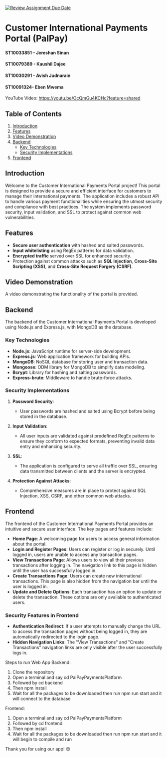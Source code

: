 [![Review Assignment Due Date](https://classroom.github.com/assets/deadline-readme-button-22041afd0340ce965d47ae6ef1cefeee28c7c493a6346c4f15d667ab976d596c.svg)](https://classroom.github.com/a/X7Vf0Ahx)

# Customer International Payments Portal (PalPay)

#### ST10033851 – Jereshan Sinan  
#### ST10079389 - Kaushil Dajee  
#### ST10030291 - Avish Judnarain  
#### ST10091324- Eben Mwema  

YouTube Video:
https://youtu.be/OcQmGu4KCHc?feature=shared 

## Table of Contents
1. [Introduction](#introduction)
2. [Features](#features)
3. [Video Demonstration](#video-demonstration)
4. [Backend](#backend)
    - [Key Technologies](#key-technologies)
    - [Security Implementations](#security-implementations)
5. [Frontend](#frontend)

## Introduction

Welcome to the Customer International Payments Portal project! This portal is designed to provide a secure and efficient interface for customers to manage their international payments. The application includes a robust API to handle various payment functionalities while ensuring the utmost security and compliance with best practices. The system implements password security, input validation, and SSL to protect against common web vulnerabilities.

## Features
- **Secure user authentication** with hashed and salted passwords.
- **Input whitelisting** using RegEx patterns for data validation.
- **Encrypted traffic** served over SSL for enhanced security.
- Protection against common attacks such as **SQL Injection**, **Cross-Site Scripting (XSS)**, and **Cross-Site Request Forgery (CSRF)**.

## Video Demonstration
A video demonstrating the functionality of the portal is provided.

## Backend

The backend of the Customer International Payments Portal is developed using Node.js and Express.js, with MongoDB as the database.

### Key Technologies
- **Node.js**: JavaScript runtime for server-side development.
- **Express.js**: Web application framework for building APIs.
- **MongoDB**: NoSQL database for storing user and transaction data.
- **Mongoose**: ODM library for MongoDB to simplify data modeling.
- **Bcrypt**: Library for hashing and salting passwords.
- **Express-brute**: Middleware to handle brute-force attacks.

### Security Implementations

1. **Password Security**:
   - User passwords are hashed and salted using Bcrypt before being stored in the database.

2. **Input Validation**:
   - All user inputs are validated against predefined RegEx patterns to ensure they conform to expected formats, preventing invalid data entry and enhancing security.

3. **SSL**:
   - The application is configured to serve all traffic over SSL, ensuring data transmitted between clients and the server is encrypted.

4. **Protection Against Attacks**:
   - Comprehensive measures are in place to protect against SQL Injection, XSS, CSRF, and other common web attacks.

## Frontend

The frontend of the Customer International Payments Portal provides an intuitive and secure user interface. The key pages and features include:

- **Home Page**: A welcoming page for users to access general information about the portal.
- **Login and Register Pages**: Users can register or log in securely. Until logged in, users are unable to access any transaction pages.
- **View Transactions Page**: Allows users to view all their previous transactions after logging in. The navigation link to this page is hidden until the user has successfully logged in.
- **Create Transactions Page**: Users can create new international transactions. This page is also hidden from the navigation bar until the user is logged in.
- **Update and Delete Options**: Each transaction has an option to update or delete the transaction. These options are only available to authenticated users.

### Security Features in Frontend
- **Authentication Redirect**: If a user attempts to manually change the URL to access the transaction pages without being logged in, they are automatically redirected to the login page.
- **Hidden Navigation Links**: The "View Transactions" and "Create Transactions" navigation links are only visible after the user successfully logs in.

Steps to run Web App
Backend:
1. Clone the repository
2. Open a terminal and say cd PalPayPaymentsPlatform
3. Followed by cd backend
4. Then npm install
5. Wait for all the packages to be downloaded then run npm run start and it will connect to the database

Frontend:
1. Open a terminal and say cd PalPayPaymentsPlatform
2. Followed by cd frontend
3. Then npm install
4. Wait for all the packages to be downloaded then run npm run start and it will begin to compile and run

Thank you for using our app! 😊
